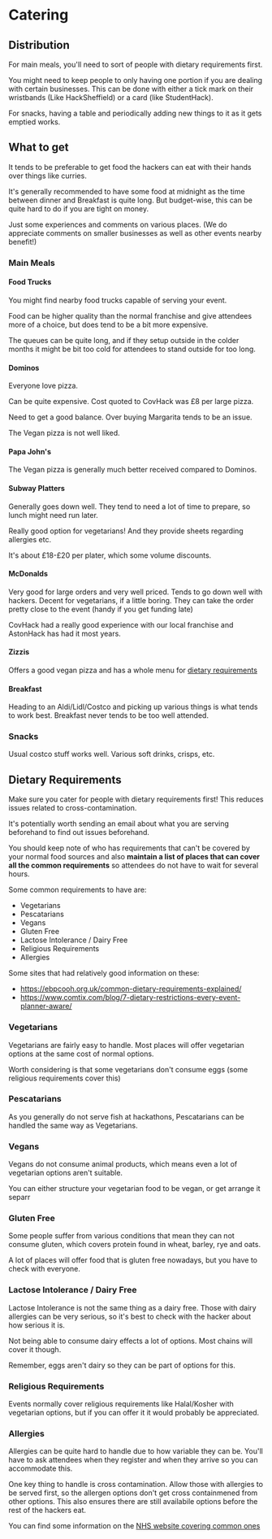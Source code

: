 # Catering

## Distribution

For main meals, you'll need to sort of people with dietary requirements first.

You might need to keep people to only having one portion if you are dealing 
with certain businesses. This can be done with either a tick mark on their 
wristbands (Like HackSheffield) or a card (like StudentHack).

For snacks, having a table and periodically adding new things to it as it gets
emptied works.

## What to get

It tends to be preferable to get food the hackers can eat with their hands
over things like curries.

It's generally recommended to have some food at midnight as the time between
dinner and Breakfast is quite long. But budget-wise, this can be quite hard
to do if you are tight on money.

Just some experiences and comments on various places. (We do appreciate comments
on smaller businesses as well as other events nearby benefit!)

### Main Meals

#### Food Trucks

You might find nearby food trucks capable of serving your event.

Food can be higher quality than the normal franchise and give attendees more of
a choice, but does tend to be a bit more expensive.

The queues can be quite long, and if they setup outside in the colder months
it might be bit too cold for attendees to stand outside for too long.

#### Dominos

Everyone love pizza.

Can be quite expensive. Cost quoted to CovHack was £8 per large pizza.

Need to get a good balance. Over buying Margarita tends to be an issue.

The Vegan pizza is not well liked.

#### Papa John's

The Vegan pizza is generally much better received compared to Dominos.

#### Subway Platters

Generally goes down well. They tend to need a lot of time to prepare, so lunch
might need run later.

Really good option for vegetarians! And they provide sheets regarding allergies
etc.

It's about £18-£20 per plater, which some volume discounts.

#### McDonalds

Very good for large orders and very well priced. Tends to go down well with
hackers. Decent for vegetarians, if a little boring. They can take the order
pretty close to the event (handy if you get funding late)

CovHack had a really good experience with our local franchise and AstonHack
has had it most years.


#### Zizzis

Offers a good vegan pizza and has a whole menu for [dietary requirements](https://www.zizzi.co.uk/data/menus/static_menus/1/pdf/autumn19-allergen-menu-tab-web.pdf)

#### Breakfast

Heading to an Aldi/Lidl/Costco and picking up various things is what tends to
work best. Breakfast never tends to be too well attended.

### Snacks

Usual costco stuff works well. Various soft drinks, crisps, etc.

## Dietary Requirements

Make sure you cater for people with dietary requirements first! This reduces
issues related to cross-contamination.

It's potentially worth sending an email about what you are serving beforehand
to find out issues beforehand. 

You should keep note of who has requirements that can't be covered by your
normal food sources and also **maintain a list of places that can cover all the
common requirements** so attendees do not have to wait for several hours.

Some common requirements to have are:

* Vegetarians
* Pescatarians
* Vegans
* Gluten Free
* Lactose Intolerance / Dairy Free
* Religious Requirements
* Allergies

Some sites that had relatively good information on these:

* <https://ebpcooh.org.uk/common-dietary-requirements-explained/>
* <https://www.comtix.com/blog/7-dietary-restrictions-every-event-planner-aware/>

### Vegetarians

Vegetarians are fairly easy to handle. Most places will offer vegetarian
options at the same cost of normal options.

Worth considering is that some vegetarians don't consume eggs (some religious
requirements cover this)

### Pescatarians

As you generally do not serve fish at hackathons, Pescatarians can be handled
the same way as Vegetarians.

### Vegans

Vegans do not consume animal products, which means even a lot of vegetarian
options aren't suitable.

You can either structure your vegetarian food to be vegan, or get arrange it
separr

### Gluten Free

Some people suffer from various conditions that mean they can not consume
gluten, which covers protein found in wheat, barley, rye and oats.

A lot of places will offer food that is gluten free nowadays, but you have to
check with everyone.

### Lactose Intolerance / Dairy Free

Lactose Intolerance is not the same thing as a dairy free. 
Those with dairy allergies can be very serious, 
so it's best to check with the hacker about how serious it is.

Not being able to consume dairy effects a lot of options. Most chains will
cover it though.

Remember, eggs aren't dairy so they can be part of options for this.

### Religious Requirements

Events normally cover religious requirements like Halal/Kosher with vegetarian
options, but if you can offer it it would probably be appreciated.

### Allergies

Allergies can be quite hard to handle due to how variable they can be. You'll
have to ask attendees when they register and when they arrive so you can
accommodate this.

One key thing to handle is cross contamination. Allow those with allergies to be served first,
so the allergen options don't get cross containmened from other options. 
This also ensures there are still availabile options before the rest of the hackers eat.

You can find some information on the [NHS website covering common ones](https://www.nhs.uk/conditions/food-allergy/)
